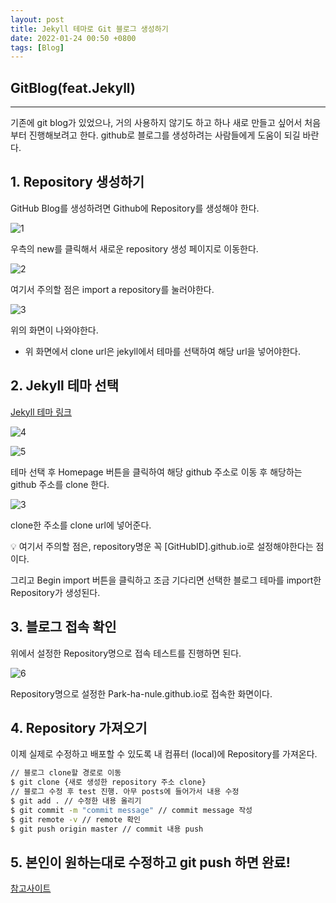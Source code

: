 ```yaml
---
layout: post
title: Jekyll 테마로 Git 블로그 생성하기
date: 2022-01-24 00:50 +0800
tags: [Blog]
---
```


## GitBlog(feat.Jekyll)
---

기존에 git blog가 있었으나, 거의 사용하지 않기도 하고 하나 새로 만들고 싶어서 처음부터 진행해보려고 한다. github로 블로그를 생성하려는 사람들에게 도움이 되길 바란다.

## 1. Repository 생성하기

GitHub Blog를 생성하려면 Github에 Repository를 생성해야 한다.

![1](https://user-images.githubusercontent.com/52904676/168471298-417b69ca-63c9-4ac1-a804-216b8b73c304.png)

우측의 new를 클릭해서 새로운 repository 생성 페이지로 이동한다.

![2](https://user-images.githubusercontent.com/52904676/168471323-bce0809c-49e0-4341-87f5-a9cc03794f82.png)

여기서 주의할 점은 import a repository를 눌러야한다.

![3](https://user-images.githubusercontent.com/52904676/168471331-6e46a3d8-4ce7-402f-8802-5c86676479d0.png)

위의 화면이 나와야한다.

- 위 화면에서 clone url은 jekyll에서 테마를 선택하여 해당 url을 넣어야한다.


## 2. Jekyll 테마 선택

[Jekyll 테마 링크]([http://jekyllthemes.org/](http://jekyllthemes.org/))

![4](https://user-images.githubusercontent.com/52904676/168471341-6b61d3d2-800f-4c45-92d8-3762b6d4840b.png)

![5](https://user-images.githubusercontent.com/52904676/168471351-4e77057a-4a2a-4894-97e8-10f8b973c35e.png)

테마 선택 후 Homepage 버튼을 클릭하여 해당 github 주소로 이동 후 해당하는 github 주소를 clone 한다.

![3](https://user-images.githubusercontent.com/52904676/168471370-f60bc4c8-69ac-411e-9f58-474b791f256e.png)

clone한 주소를 clone url에 넣어준다.

<aside>
💡 여기서 주의할 점은, repository명운 꼭 [GitHubID].github.io로 설정해야한다는 점이다.

</aside>

그리고 Begin import 버튼을 클릭하고 조금 기다리면 선택한 블로그 테마를 import한 Repository가 생성된다.

## 3. 블로그 접속 확인

위에서 설정한 Repository명으로 접속 테스트를 진행하면 된다.

![6](https://user-images.githubusercontent.com/52904676/168471387-62302e5f-f2b5-447f-969d-da5437148244.png)

Repository명으로 설정한 Park-ha-nule.github.io로 접속한 화면이다.

## 4. Repository 가져오기

이제 실제로 수정하고 배포할 수 있도록 내 컴퓨터 (local)에 Repository를 가져온다.

```bash
// 블로그 clone할 경로로 이동
$ git clone {새로 생성한 repository 주소 clone}
// 블로그 수정 후 test 진행. 아무 posts에 들어가서 내용 수정
$ git add . // 수정한 내용 올리기
$ git commit -m "commit message" // commit message 작성
$ git remote -v // remote 확인
$ git push origin master // commit 내용 push
```

## 5. 본인이 원하는대로 수정하고 git push 하면 완료!



[참고사이트]([https://www.zoomkoding.com/gatsby-github-blog/](https://www.zoomkoding.com/gatsby-github-blog/))
